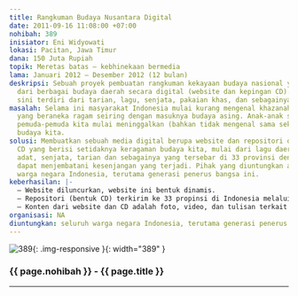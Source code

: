 ```yaml
---
title: Rangkuman Budaya Nusantara Digital
date: 2011-09-16 11:08:00 +07:00
nohibah: 389
inisiator: Eni Widyowati
lokasi: Pacitan, Jawa Timur
dana: 150 Juta Rupiah
topik: Meretas batas – kebhinekaan bermedia
lama: Januari 2012 – Desember 2012 (12 bulan)
deskripsi: Sebuah proyek pembuatan rangkuman kekayaan budaya nasional yang terdiri
  dari berbagai budaya daerah secara digital (website dan kepingan CD). Budaya di
  sini terdiri dari tarian, lagu, senjata, pakaian khas, dan sebagainya.
masalah: Selama ini masyarakat Indonesia mulai kurang mengenal khazanah budaya nasional
  yang beraneka ragam seiring dengan masuknya budaya asing. Anak-anak sekolah dan
  pemuda-pemuda kita mulai meninggalkan (bahkan tidak mengenal sama sekali) kekayaan
  budaya kita.
solusi: Membuatkan sebuah media digital berupa website dan repositori dalam kepingan
  CD yang berisi setidaknya keragaman budaya kita, mulai dari lagu daerah, pakaian
  adat, senjata, tarian dan sebagainya yang tersebar di 33 provinsi dengan harapan
  dapat menjembatani kesenjangan yang terjadi. Pihak yang diuntungkan adalah seluruh
  warga negara Indonesia, terutama generasi penerus bangsa ini.
keberhasilan: |-
  – Website diluncurkan, website ini bentuk dinamis.
  – Repositori (bentuk CD) terkirim ke 33 propinsi di Indonesia melalui Dinas Pendidikan dan Dinas Pariwisata (Dinas terkait)
  – Konten dari website dan CD adalah foto, video, dan tulisan terkait budaya bersangkutan
organisasi: NA
diuntungkan: seluruh warga negara Indonesia, terutama generasi penerus bangsa ini.
---
```


![389](/static/img/hibahcmb/389.png){: .img-responsive }{: width="389" }

### {{ page.nohibah }} - {{ page.title }}

---
